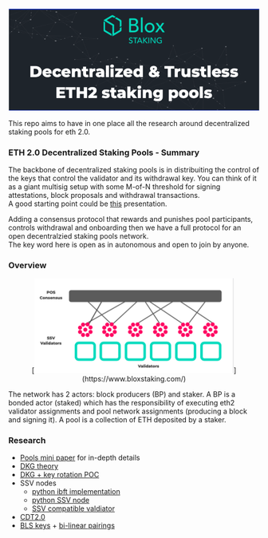 [<img src="./img/header.png" width="1000">](https://www.bloxstaking.com/)

This repo aims to have in one place all the research around decentralized staking pools for eth 2.0.

### ETH 2.0 Decentralized Staking Pools - Summary
The backbone of decentralized staking pools is in distribuiting the control of the keys that control the validator and its withdrawal key. You can think of it as a giant multisig setup with some M-of-N threshold for signing attestations, block proposals and withdrawal transactions.\
A good starting point could be [this](https://www.youtube.com/watch?v=Jtz9b7yWbLo) presentation.

Adding a consensus protocol that rewards and punishes pool participants, controls withdrawal and onboarding then we have a full protocol for an open decentralzied staking pools network.\
The key word here is open as in autonomous and open to join by anyone.

### Overview
<div style="text-align:center">[<img src="./img/design.png" width="400">](https://www.bloxstaking.com/)</div>

The network has 2 actors: block producers (BP) and staker. 
A BP is a bonded actor (staked)  which has the responsibility of executing eth2 validator assignments and pool network assignments (producing a block and signing it).
A pool is a collection of ETH deposited by a staker.

### Research
* [Pools mini paper]() for in-depth details
* [DKG theory](https://github.com/bloxapp/eth2-staking-pools-research/blob/master/dkg.md) 
* [DKG + key rotation POC](https://github.com/bloxapp/eth2-staking-pools-research/tree/master/go_minimal_pool)
* SSV nodes
    * [python ibft implementation](https://github.com/dankrad/python-ibft)
    * [python SSV node](https://github.com/dankrad/python-ssv)
    * [SSV compatible valdiator](https://github.com/alonmuroch/prysm/tree/ssv)
* [CDT2.0](https://github.com/bloxapp/eth2-staking-pools-research/blob/master/cdt2.md)
* [BLS keys](https://medium.com/@alonmuroch_65570/bls-signatures-part-1-overview-47d9eebf1c75) + [bi-linear pairings](https://medium.com/@alonmuroch_65570/bls-signatures-part-2-key-concepts-of-pairings-27a8a9533d0c)
